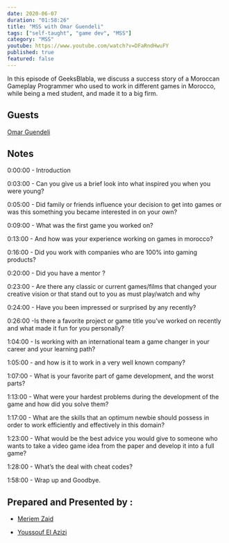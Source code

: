 ```yaml
---
date: 2020-06-07
duration: "01:58:26"
title: "MSS with Omar Guendeli"
tags: ["self-taught", "game dev", "MSS"]
category: "MSS"
youtube: https://www.youtube.com/watch?v=DFaRndHwuFY
published: true
featured: false
---
```


In this episode of GeeksBlabla, we discuss a success story of a Moroccan Gameplay Programmer who used to work in different games in Morocco, while being a med student, and made it to a big firm.

## Guests

[Omar Guendeli](https://guendeliomar.com)

## Notes

0:00:00 - Introduction

0:03:00 - Can you give us a brief look into what inspired you when you were young?

0:05:00 - Did family or friends influence your decision to get into games or was this something you became interested in on your own?

0:09:00 - What was the first game you worked on?

0:13:00 - And how was your experience working on games in morocco?

0:16:00 - Did you work with companies who are 100% into gaming products?

0:20:00 - Did you have a mentor ?

0:23:00 - Are there any classic or current games/films that changed your creative vision or that stand out to you as must play/watch and why

0:24:00 - Have you been impressed or surprised by any recently?

0:26:00 -Is there a favorite project or game title you’ve worked on recently and what made it fun for you personally?

1:04:00 - Is working with an international team a game changer in your career and your learning path?

1:05:00 - and how is it to work in a very well known company?

1:07:00 - What is your favorite part of game development, and the worst parts?

1:13:00 - What were your hardest problems during the development of the game and how did you solve them?

1:17:00 - What are the skills that an optimum newbie should possess in order to work efficiently and effectively in this domain?

1:23:00 - What would be the best advice you would give to someone who wants to take a video game idea from the paper and develop it into a full game?

1:28:00 - What’s the deal with cheat codes?

1:58:00 - Wrap up and Goodbye.

## Prepared and Presented by :

- [Meriem Zaid](https://www.facebook.com/MeriemZaid)

- [Youssouf El Azizi](https://elazizi.com/)
